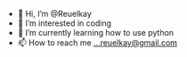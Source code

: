 - 👋 Hi, I’m @Reuelkay
- 👀 I’m interested in coding
- 🌱 I’m currently learning how to use python
- 📫 How to reach me ...reuelkay@gmail.com

<!---
Reuelkay/Reuelkay is a ✨ special ✨ repository because its `README.md` (this file) appears on your GitHub profile.
You can click the Preview link to take a look at your changes.
--->
